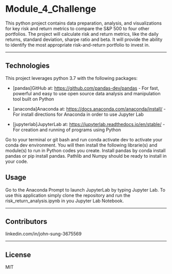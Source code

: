 # Module_4_Challenge

This python project contains data preparation, analysis, and visualizations for key risk and return metrics to compare the S&P 500 to four other portfolios. The project will calculate risk and return metrics, like the daily returns, standard deviation, sharpe ratio and beta. It will provide the ability to identify the most appropriate risk-and-return portfolio to invest in.

---

## Technologies

This project leverages python 3.7 with the following packages:
 
* [pandas]GitHub at: https://github.com/pandas-dev/pandas - For fast, powerful and easy to use open source data analysis and manipulation tool built on Python

* [anaconda]Anaconda at: https://docs.anaconda.com/anaconda/install/ - For install directions for Anaconda in order to use Jupyter Lab

* [jupyterlab]JupyterLab at: https://jupyterlab.readthedocs.io/en/stable/ - For creation and running of programs using Python 


Go to your terminal or git bash and run conda activate dev to activate your conda dev environment. 
You will then install the following librarie(s) and module(s) to run in Python codes you create.
Install pandas by conda install pandas or pip install pandas. Pathlib and Numpy should be ready to install in your code. 

## Usage

Go to the Anaconda Prompt to launch JupyterLab by typing Jupyter Lab. To use this application simply clone the repository and run the risk_return_analysis.ipynb in you Jupyter Lab Notebook.

---

## Contributors

linkedin.com/in/john-sung-3675569

---

## License

MIT
